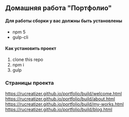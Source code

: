 ## Домашняя работа "Портфолио"

#### Для работы сборки у вас должны быть установлены
* npm 5
* gulp-cli

#### Как установить проект
1. clone this repo
2. npm i
3. gulp

### Страницы проекта
https://rucreatizer.github.io/portfolio/build/welcome.html
https://rucreatizer.github.io/portfolio/build/about.html
https://rucreatizer.github.io/portfolio/build/my-works.html
https://rucreatizer.github.io/portfolio/build/blog.html
